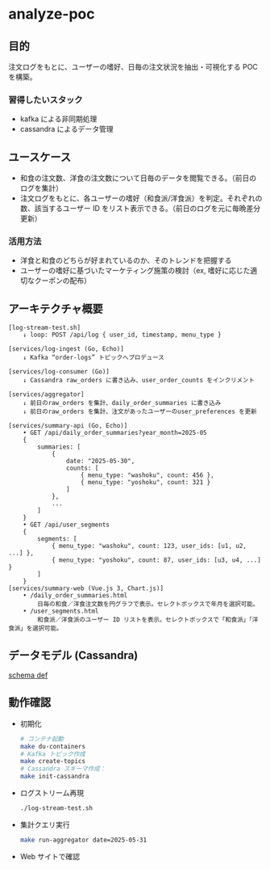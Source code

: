 # analyze-poc

## 目的

注文ログをもとに、ユーザーの嗜好、日毎の注文状況を抽出・可視化する POC を構築。

### 習得したいスタック

- kafka による非同期処理
- cassandra によるデータ管理

## ユースケース

- 和食の注文数、洋食の注文数について日毎のデータを閲覧できる。（前日のログを集計）
- 注文ログをもとに、各ユーザーの嗜好（和食派/洋食派）を判定。それぞれの数、該当するユーザー ID をリスト表示できる。（前日のログを元に毎晩差分更新）

### 活用方法

- 洋食と和食のどちらが好まれているのか、そのトレンドを把握する
- ユーザーの嗜好に基づいたマーケティング施策の検討（ex, 嗜好に応じた適切なクーポンの配布）

## アーキテクチャ概要

```text
[log-stream-test.sh]
    ↓ loop: POST /api/log { user_id, timestamp, menu_type }

[services/log-ingest (Go, Echo)]
    ↓ Kafka “order-logs” トピックへプロデュース

[services/log-consumer (Go)]
    ↓ Cassandra raw_orders に書き込み、user_order_counts をインクリメント

[services/aggregator]
    ↓ 前日のraw_orders を集計、daily_order_summaries に書き込み
    ↓ 前日のraw_orders を集計、注文があったユーザーのuser_preferences を更新

[services/summary-api (Go, Echo)]
    • GET /api/daily_order_summaries?year_month=2025-05
    {
        summaries: [
            {
                date: "2025-05-30",
                counts: [
                    { menu_type: "washoku", count: 456 },
                    { menu_type: "yoshoku", count: 321 }
                ]
            },
            ...
        ]
    }
    • GET /api/user_segments
    {
        segments: [
            { menu_type: "washoku", count: 123, user_ids: [u1, u2, ...] },
            { menu_type: "yoshoku", count: 87, user_ids: [u3, u4, ...] }
        ]
    }
[services/summary-web (Vue.js 3, Chart.js)]
    • /daily_order_summaries.html
        日毎の和食／洋食注文数を円グラフで表示。セレクトボックスで年月を選択可能。
    • /user_segments.html
        和食派／洋食派のユーザー ID リストを表示。セレクトボックスで「和食派」「洋食派」を選択可能。
```

## データモデル (Cassandra)

[schema def](/cassandra/init/01_create_keyspace_and_tables.cql)

## 動作確認

- 初期化
  ```bash
  # コンテナ起動
  make du-containers
  # Kafka トピック作成
  make create-topics
  # Cassandra スキーマ作成：
  make init-cassandra
  ```
- ログストリーム再現
  ```bash
  ./log-stream-test.sh
  ```
- 集計クエリ実行
  ```bash
  make run-aggregator date=2025-05-31
  ```
- Web サイトで確認
